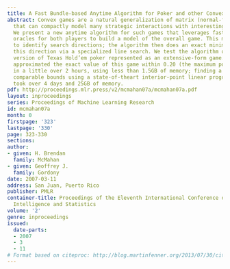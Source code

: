 ```yaml
---
title: A Fast Bundle-based Anytime Algorithm for Poker and other Convex Games
abstract: Convex games are a natural generalization of matrix (normal-form) games
  that can compactly model many strategic interactions with interesting structure.
  We present a new anytime algorithm for such games that leverages fast best-response
  oracles for both players to build a model of the overall game. This model is used
  to identify search directions; the algorithm then does an exact minimization in
  this direction via a specialized line search. We test the algorithm on a simplified
  version of Texas Hold’em poker represented as an extensive-form game. Our algorithm
  approximated the exact value of this game within 0.20 (the maximum pot size is 310.00)
  in a little over 2 hours, using less than 1.5GB of memory; finding a solution with
  comparable bounds using a state-of-theart interior-point linear programming algorithm
  took over 4 days and 25GB of memory.
pdf: http://proceedings.mlr.press/v2/mcmahan07a/mcmahan07a.pdf
layout: inproceedings
series: Proceedings of Machine Learning Research
id: mcmahan07a
month: 0
firstpage: '323'
lastpage: '330'
page: 323-330
sections: 
author:
- given: H. Brendan
  family: McMahan
- given: Geoffrey J.
  family: Gordony
date: 2007-03-11
address: San Juan, Puerto Rico
publisher: PMLR
container-title: Proceedings of the Eleventh International Conference on Artificial
  Intelligence and Statistics
volume: '2'
genre: inproceedings
issued:
  date-parts:
  - 2007
  - 3
  - 11
# Format based on citeproc: http://blog.martinfenner.org/2013/07/30/citeproc-yaml-for-bibliographies/
---
```

